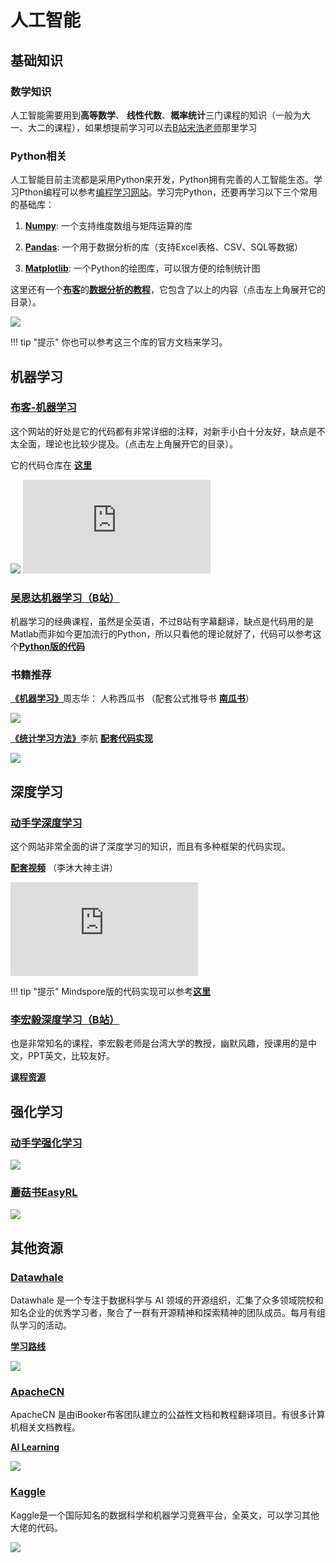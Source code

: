 # 人工智能

## 基础知识

### 数学知识
人工智能需要用到**高等数学**、 **线性代数**、**概率统计**三门课程的知识（一般为大一、大二的课程），如果想提前学习可以去[B站宋浩老师](https://space.bilibili.com/66607740/channel/seriesdetail?sid=1402901)那里学习


### Python相关

人工智能目前主流都是采用Python来开发，Python拥有完善的人工智能生态。学习Pthon编程可以参考[编程学习网站](./1.program.md)。学习完Python，还要再学习以下三个常用的基础库：

1. [**Numpy**](https://www.runoob.com/numpy/numpy-tutorial.html): 一个支持维度数组与矩阵运算的库
   
2. [**Pandas**](https://www.runoob.com/pandas/pandas-tutorial.html): 一个用于数据分析的库（支持Excel表格、CSV、SQL等数据）
   
3. [**Matplotlib**](https://www.runoob.com/matplotlib/matplotlib-tutorial.html): 一个Python的绘图库，可以很方便的绘制统计图

这里还有一个[**布客**](https://ailearning.apachecn.org/)的[**数据分析的教程**](https://ailearning.apachecn.org/da/)，它包含了以上的内容（点击左上角展开它的目录）。

![](http://image.thum.io/get/https://ailearning.apachecn.org/da/)

!!! tip "提示"
    你也可以参考这三个库的官方文档来学习。



## 机器学习

### [**布客-机器学习**](https://ailearning.apachecn.org/ml/1/)

这个网站的好处是它的代码都有非常详细的注释，对新手小白十分友好，缺点是不太全面，理论也比较少提及。（点击左上角展开它的目录）。 

它的代码仓库在 [**这里**](https://github.com/apachecn/ailearning/tree/master/src/py3.x/ml)

![](http://image.thum.io/get/https://ailearning.apachecn.org/ml/5/)
![](http://image.thum.io/get/https://github.com/apachecn/AiLearning/blob/master/src/py3.x/ml/5.Logistic/logistic.py)



### [**吴恩达机器学习（B站）**](https://www.bilibili.com/video/av50747658)

机器学习的经典课程，虽然是全英语，不过B站有字幕翻译，缺点是代码用的是Matlab而非如今更加流行的Python，所以只看他的理论就好了，代码可以参考这个[**Python版的代码**](https://github.com/hujinsen/python-machine-learning)



### **书籍推荐**

 [**《机器学习》**](https://cs.nju.edu.cn/zhouzh/zhouzh.files/publication/MLbook2016.htm)周志华： 人称西瓜书 （配套公式推导书 [**南瓜书**](https://datawhalechina.github.io/pumpkin-book/)）

![](https://img1.doubanio.com/view/subject/s/public/s28735609.jpg)

[**《统计学习方法》**](https://book.douban.com/subject/33437381/)李航 [**配套代码实现**](https://github.com/fengdu78/lihang-code)

![](https://img3.doubanio.com/view/subject/s/public/s33778163.jpg)





## 深度学习

### [**动手学深度学习**](https://zh.d2l.ai/)

这个网站非常全面的讲了深度学习的知识，而且有多种框架的代码实现。 

[**配套视频**](https://space.bilibili.com/1567748478/channel/seriesdetail?sid=358497) （李沐大神主讲）

![](http://image.thum.io/get/https://zh.d2l.ai/chapter_multilayer-perceptrons/mlp.html)

!!! tip "提示"
    Mindspore版的代码实现可以参考[**这里**](https://github.com/mindspore-courses/d2l-mindspore)



### [**李宏毅深度学习（B站）**](https://www.bilibili.com/video/BV1Wv411h7kN)

也是非常知名的课程，李宏毅老师是台湾大学的教授，幽默风趣，授课用的是中文，PPT英文，比较友好。

[**课程资源**](https://github.com/Fafa-DL/Lhy_Machine_Learning)





## 强化学习

### [**动手学强化学习**](https://hrl.boyuai.com/)

![](http://image.thum.io/get/https://hrl.boyuai.com/chapter/1/%E5%A4%9A%E8%87%82%E8%80%81%E8%99%8E%E6%9C%BA)

### [**蘑菇书EasyRL**](https://datawhalechina.github.io/easy-rl/)

![](http://image.thum.io/get/https://datawhalechina.github.io/easy-rl/)


## 其他资源

### [**Datawhale**](https://datawhale.club/)
Datawhale 是一个专注于数据科学与 AI 领域的开源组织，汇集了众多领域院校和知名企业的优秀学习者，聚合了一群有开源精神和探索精神的团队成员。每月有组队学习的活动。

[**学习路线**](https://linklearner.com/home)

![](http://image.thum.io/get/https://linklearner.com/home)


### [**ApacheCN**](https://apachecn.org/)
ApacheCN 是由iBooker布客团队建立的公益性文档和教程翻译项目。有很多计算机相关文档教程。

[**AI Learning**](https://ailearning.apachecn.org/#/docs/roadmap)

![](http://image.thum.io/get/https://ailearning.apachecn.org/#/docs/roadmap)

### [**Kaggle**](https://www.kaggle.com/)

Kaggle是一个国际知名的数据科学和机器学习竞赛平台，全英文，可以学习其他大佬的代码。

![](http://image.thum.io/get/https://www.kaggle.com/)